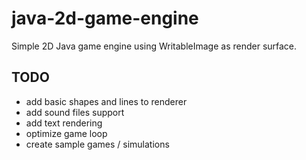 # java-2d-game-engine
Simple 2D Java game engine using WritableImage as render surface.

## TODO ##
- add basic shapes and lines to renderer
- add sound files support
- add text rendering
- optimize game loop
- create sample games / simulations
